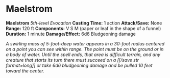 # Maelstrom

**Maelstrom**
_5th-level Evocation_
**Casting Time:** 1 action
**Attack/Save:** None
**Range:** 120 ft
**Components:** V S M (paper or leaf in the shape of a funnel)
**Duration:** 1 minute
**Damage/Effect:** 6d6 Bludgeoning damage

*A swirling mass of 5-foot-deep water appears in a 30-foot radius centered on a point you can see within range. The point must be on the ground or in a body of water. Until the spell ends, that area is difficult terrain, and any creature that starts its turn there must succeed on a [[/save str format=long]] or take 6d6 bludgeoning damage and be pulled 10 feet toward the center.*